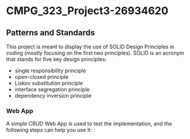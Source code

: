 # CMPG_323_Project3-26934620

## Patterns and Standards
This project is meant to display the use of SOLID Design Principles in coding (mostly focusing on the first two principles).
SOLID is an acronym that stands for five key design principles: 
- single responsibility principle 
- open-closed principle 
- Liskov substitution principle
- interface segregation principle
- dependency inversion principle

### Web App
A simple CRUD Web App is used to test the implementation, and the following steps can help you use it:

